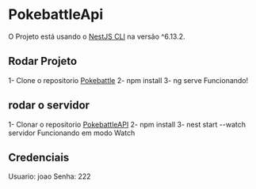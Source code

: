 # PokebattleApi

O Projeto está usando o [NestJS CLI](https://docs.nestjs.com/cli/overview) na versão ^6.13.2.


## Rodar Projeto

1- Clone  o repositorio [Pokebattle](https://github.com/WilHolt/pokebattle)
2- npm install
3- ng serve
    Funcionando!
    
## rodar o servidor
1- Clonar o repositorio [PokebattleAPI](https://github.com/WilHolt/pokebattleapi)
2- npm install
3- nest start --watch
    servidor Funcionando em modo Watch

## Credenciais
Usuario: joao
Senha: 222